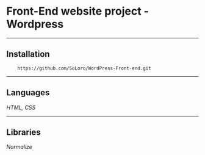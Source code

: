 # Front-End website project - Wordpress
____
## Installation
```
    https://github.com/SoLoro/WordPress-Front-end.git
```
____
## Languages
*HTML, CSS*
____
## Libraries
*Normalize*
